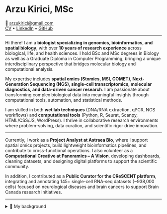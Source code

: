 # Arzu Kirici, MSc

📧 arzukirici@gmail.com  
[CV](cv.pdf) • [LinkedIn](https://www.linkedin.com/in/arzu-kirici) • [GitHub](https://github.com/agkirici)

---

Hi there! I am a **biologist specializing in genomics, bioinformatics, and spatial biology**, with over **10 years of research experience** across biological, life, and health sciences. I hold BSc and MSc degrees in Biology as well as a Graduate Diploma in Computer Programming, bringing a unique interdisciplinary perspective that bridges molecular biology and computational analysis.  

My expertise includes **spatial omics (Stomics, MSI, COMET), Next-Generation Sequencing (NGS), single-cell transcriptomics, molecular diagnostics, and data-driven cancer research**. I am passionate about transforming complex biological data into meaningful insights through computational tools, automation, and statistical methods.  

I am skilled in both **wet lab techniques** (DNA/RNA extraction, qPCR, NGS workflows) and **computational tools** (Python, R, Seurat, Scanpy, HTML/CSS/JS, WordPress). I thrive in collaborative research environments where problem-solving, data curation, and scientific rigor drive innovation.  

---

Currently, I work as a **Project Analyst at Astraea Bio**, where I support spatial omics projects, build lightweight bioinformatics pipelines, and contribute to cross-functional operations. I also volunteer as a **Computational Creative at Panoramics – A Vision**, developing dashboards, cleaning datasets, and designing digital platforms to support the scientific community.  

In addition, I contributed as a **Public Curator for the CReSCENT platform**, integrating and annotating 145+ single-cell RNA-seq datasets (~938,000 cells) focused on neurological diseases and brain cancers to support Brain Canada research initiatives.  

---

<details>
  <summary>📂 My background</summary>

- **Education**:  
  - MSc Biology (Ankara University, Turkey)  
  - Graduate Diploma in Computer Programming (Seneca College, Canada)  
  - BSc Biological Sciences (Ankara University, Turkey)  

- **Research Experience**:  
  - Project Analyst @ Astraea Bio (Spatial Omics & Bioinformatics)  
  - Senior Biologist @ Mikrogen (WES/WGS, clinical diagnostics)  
  - Laboratory Technician @ Tikkle Scientific (RT-PCR COVID-19 testing)  
  - Research Assistant @ Wageningen University (plant physiology & genetics)  

- **Publications**:  
  - *Journal of Experimental Botany* (2018): Seed dormancy release & DOG loci    
  - SciTechnol Proceedings: YABBY & DOF transcription factors in drought stress  

- **Skills**:  
  - Bioinformatics: Python, R, Seurat, Scanpy  
  - Wet Lab: PCR/qPCR, RNA-seq, CRISPR-Cas9, microscopy  
  - Data Handling: LIMS, SOP documentation, QC/QA  
  - Web/Digital: HTML, CSS, JavaScript, WordPress  

</details>

